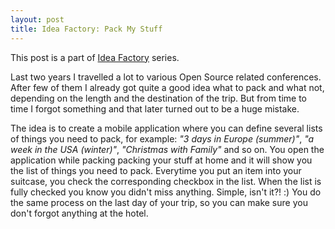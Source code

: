 ```yaml
---
layout: post
title: Idea Factory: Pack My Stuff
---
```


This post is a part of [Idea Factory](/idea-factory/) series.

Last two years I travelled a lot to various Open Source related conferences.
After few of them I already got quite a good idea what to pack and what not,
depending on the length and the destination of the trip. But from time to time
I forgot something and that later turned out to be a huge mistake.

The idea is to create a mobile application where you can define several lists
of things you need to pack, for example: _"3 days in Europe (summer)"_,
_"a week in the USA (winter)"_, _"Christmas with Family"_ and so on.
You open the application while packing packing your stuff at home and it will
show you the list of things you need to pack. Everytime you put an item into your suitcase,
you check the corresponding checkbox in the list. When the list is fully checked you know you didn't
miss anything. Simple, isn't it?! :) You do the same process on the last day of your trip, so you
can make sure you don't forgot anything at the hotel.
